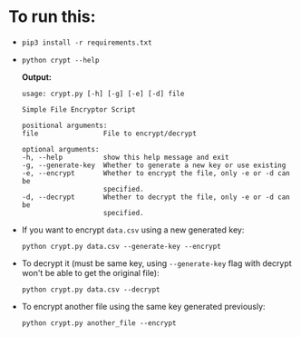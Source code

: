 # To run this:
- `pip3 install -r requirements.txt`
- 
    ```
    python crypt --help
    ```
    **Output:**
    ```
    usage: crypt.py [-h] [-g] [-e] [-d] file

    Simple File Encryptor Script

    positional arguments:
    file                File to encrypt/decrypt

    optional arguments:
    -h, --help          show this help message and exit
    -g, --generate-key  Whether to generate a new key or use existing
    -e, --encrypt       Whether to encrypt the file, only -e or -d can be
                        specified.
    -d, --decrypt       Whether to decrypt the file, only -e or -d can be
                        specified.
    ```
- If you want to encrypt `data.csv` using a new generated key:
    ```
    python crypt.py data.csv --generate-key --encrypt
    ```
- To decrypt it (must be same key, using `--generate-key` flag with decrypt won't be able to get the original file):
    ```
    python crypt.py data.csv --decrypt
    ```
- To encrypt another file using the same key generated previously:
    ```
    python crypt.py another_file --encrypt
    ```